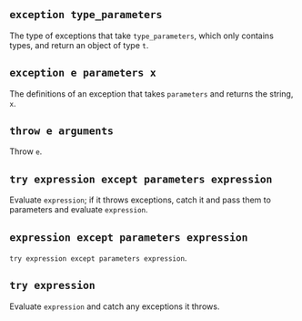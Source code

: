 ## `exception type_parameters`
The type of exceptions that take `type_parameters`, which only contains types, and return an object of type `t`.

## `exception e parameters x`
The definitions of an exception that takes `parameters` and returns the string, `x`.

## `throw e arguments`
Throw `e`.

## `try expression except parameters expression`
Evaluate `expression`; if it throws exceptions, catch it and pass them to parameters and evaluate `expression`.

## `expression except parameters expression`
`try expression except parameters expression`.

## `try expression`
Evaluate `expression` and catch any exceptions it throws.